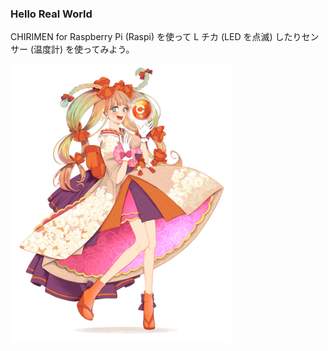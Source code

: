 ### Hello Real World
CHIRIMEN for Raspberry Pi (Raspi) を使って L チカ (LED を点滅) したりセンサー (温度計) を使ってみよう。

  <img src="../image/chiri.jpg" width="70%">
